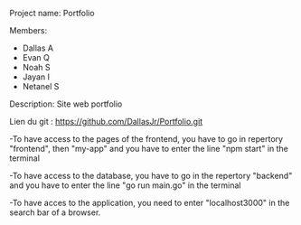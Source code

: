 Project name: Portfolio

Members:

- Dallas A
- Evan Q
- Noah S
- Jayan I
- Netanel S

Description: Site web portfolio

Lien du git : https://github.com/DallasJr/Portfolio.git

-To have access to the pages of the frontend, you have to go in repertory "frontend", then "my-app" and you have to enter the line "npm start" in the terminal

-To have access to the database, you have to go in the repertory "backend" and you have to enter the line "go run main.go" in the terminal

-To have acces to the application, you need to enter "localhost3000" in the search bar of a browser.
